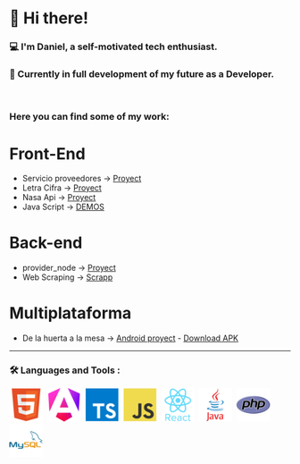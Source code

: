 <!--- --> 
<h1>👋 Hi there!</h1>
<h3>
💻  I'm Daniel, a self-motivated tech enthusiast.
</h3>
<h3>
🌱 Currently in full development of my future as a Developer.
</h3>
<br>
<h3> Here you can find some of my work: </h3>

# Front-End
  - Servicio proveedores -> [Proyect](https://github.com/danielrs89/provider)
  - Letra Cifra -> [Proyect](https://github.com/danielrs89/letraCifra)
  - Nasa Api -> [Proyect](https://github.com/danielrs89/my-proyect/tree/peticion-api)
  - Java Script -> [DEMOS](https://danielrs89.github.io/sudja89.github.io/)
<!--- - [Download APK](https://github.com/danielrs89/zzzMultiplataforma/raw/refs/heads/master/letraCifra101.apk)  --> 
<!--- - [Download APK](https://github.com/danielrs89/zzzMultiplataforma/raw/refs/heads/master/NasaApi101.apk) --> 
<!--- - Doker file Web Proyect-> [De la huerta a la mesa](https://danielrs89.github.io/huertaMesa/src/index.html) -->   

# Back-end
  - provider_node -> [Proyect](https://github.com/danielrs89/provider_node)
  - Web Scraping -> [Scrapp](https://github.com/danielrs89/FinalPractice_Scrapp)
    
# Multiplataforma
  
  - De la huerta a la mesa -> [Android proyect](https://github.com/danielrs89/de-la-huerta-a-la-mesa/tree/main) - [Download APK](https://github.com/danielrs89/de-la-huerta-a-la-mesa/raw/refs/heads/main/huertaMesa212.apk)

---

### :hammer_and_wrench: Languages and Tools :

<div>
  <img src="https://github.com/devicons/devicon/blob/master/icons/html5/html5-original.svg" title="HTML5" alt="HTML" width="60" height="60"/>&nbsp;
  <img src="https://github.com/devicons/devicon/blob/master/icons/angular/angular-original.svg"  title="ANGULAR" alt="ANGULAR" width="60" height="60"/>&nbsp;
  <img src="https://github.com/devicons/devicon/blob/master/icons/typescript/typescript-original.svg" title="typescript" alt="typescript" width="60" height="60"/>&nbsp;
  <img src="https://github.com/devicons/devicon/blob/master/icons/javascript/javascript-original.svg" title="JavaScript" alt="JavaScript" width="60" height="60"/>&nbsp;
  <img src="https://github.com/devicons/devicon/blob/master/icons/react/react-original-wordmark.svg" title="React" alt="React" width="60" height="60"/>&nbsp;
  <img src="https://github.com/devicons/devicon/blob/master/icons/java/java-original-wordmark.svg" title="Java" alt="Java" width="60" height="60"/>&nbsp;
  <img src="https://github.com/devicons/devicon/blob/master/icons/php/php-original.svg" title="Java" alt="Java" width="60" height="60"/>&nbsp;
  <img src="https://github.com/devicons/devicon/blob/master/icons/mysql/mysql-original-wordmark.svg" title="MySQL"  alt="MySQL" width="60" height="60"/>&nbsp;
</div>
